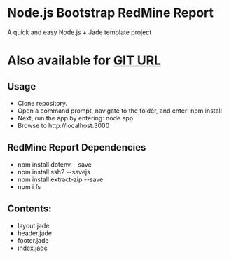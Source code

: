 Node.js Bootstrap RedMine Report
===

A quick and easy Node.js + Jade template project

# Also available for [GIT URL](https://github.com/flaviooo/ReportRedmine)

## Usage
- Clone repository.
- Open a command prompt, navigate to the folder, and enter: npm install
- Next, run the app by entering: node app
- Browse to http://localhost:3000

## RedMine Report Dependencies
- npm install dotenv --save 
- npm install ssh2 --savejs
- npm install extract-zip --save
- npm i fs


## Contents:

- layout.jade
- header.jade
- footer.jade
- index.jade

